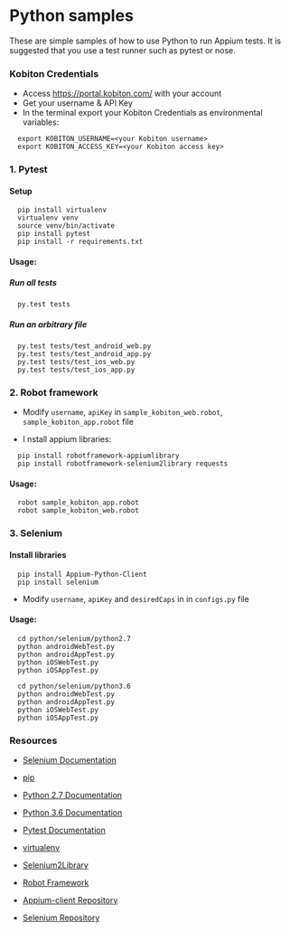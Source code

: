 Python samples
==============

These are simple samples of how to use Python to run Appium tests. It is suggested that you use a test runner such as pytest or nose.

### Kobiton Credentials
  * Access https://portal.kobiton.com/ with your account
  * Get your username & API Key
  * In the terminal export your Kobiton Credentials as environmental variables:

  ```shell
    export KOBITON_USERNAME=<your Kobiton username>
    export KOBITON_ACCESS_KEY=<your Kobiton access key>
  ```


### 1. Pytest

#### Setup

  ```shell
    pip install virtualenv
    virtualenv venv
    source venv/bin/activate
    pip install pytest
    pip install -r requirements.txt
  ```

#### Usage:

##### Run all tests

```shell
  py.test tests
```

##### Run an arbitrary file

```shell
  py.test tests/test_android_web.py
  py.test tests/test_android_app.py
  py.test tests/test_ios_web.py
  py.test tests/test_ios_app.py
```

### 2. Robot framework

- Modify `username`, `apiKey` in `sample_kobiton_web.robot`, `sample_kobiton_app.robot` file

- I
nstall appium libraries:

```shell
  pip install robotframework-appiumlibrary
  pip install robotframework-selenium2library requests
```

#### Usage:

```shell
  robot sample_kobiton_app.robot
  robot sample_kobiton_web.robot
```


### 3. Selenium

#### Install libraries

```shell
  pip install Appium-Python-Client
  pip install selenium
```


- Modify `username`, `apiKey` and `desiredCaps` in  in `configs.py` file


#### Usage:

```shell
  cd python/selenium/python2.7
  python androidWebTest.py
  python androidAppTest.py
  python iOSWebTest.py
  python iOSAppTest.py
```

```shell
  cd python/selenium/python3.6
  python androidWebTest.py
  python androidAppTest.py
  python iOSWebTest.py
  python iOSAppTest.py
```

### Resources

- [Selenium Documentation](http://www.seleniumhq.org/docs/)

- [pip](http://pip-installer.org/)

- [Python 2.7 Documentation](https://docs.python.org/2.7/)

- [Python 3.6 Documentation](https://docs.python.org/3.6/)

- [Pytest Documentation](http://pytest.org/latest/contents.html)

- [virtualenv](https://virtualenv.readthedocs.org/en/latest/)

- [Selenium2Library](https://github.com/rtomac/robotframework-selenium2library)

- [Robot Framework](http://code.google.com/p/robotframework/)

- [Appium-client Repository](https://pypi.python.org/simple/appium-python-client)

- [Selenium Repository](https://pypi.python.org/simple/selenium)
